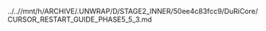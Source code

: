 ../..//mnt/h/ARCHIVE/.UNWRAP/D/STAGE2_INNER/50ee4c83fcc9/DuRiCore/CURSOR_RESTART_GUIDE_PHASE5_5_3.md